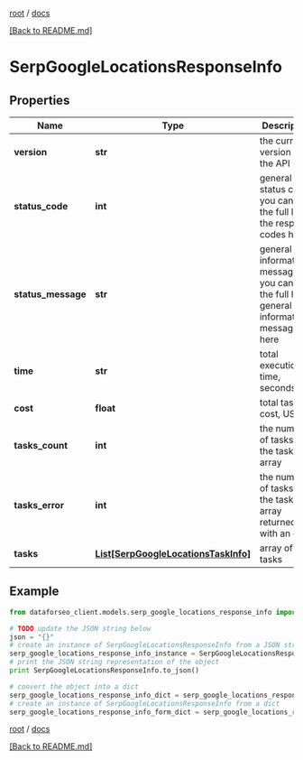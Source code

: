 [root](./../ "root") / [docs](./ "docs")

[[Back to README.md]](./../README.md "[Back to README.md]")

# SerpGoogleLocationsResponseInfo

## Properties

Name | Type | Description | Notes
------------ | ------------- | ------------- | -------------
**version** | **str** | the current version of the API | [optional]
**status_code** | **int** | general status code you can find the full list of the response codes here | [optional]
**status_message** | **str** | general informational message you can find the full list of general informational messages here | [optional]
**time** | **str** | total execution time, seconds | [optional]
**cost** | **float** | total tasks cost, USD | [optional]
**tasks_count** | **int** | the number of tasks in the tasks array | [optional]
**tasks_error** | **int** | the number of tasks in the tasks array returned with an error | [optional]
**tasks** | [**List[SerpGoogleLocationsTaskInfo]**](SerpGoogleLocationsTaskInfo.md) | array of tasks | [optional]

## Example

```python
from dataforseo_client.models.serp_google_locations_response_info import SerpGoogleLocationsResponseInfo

# TODO update the JSON string below
json = "{}"
# create an instance of SerpGoogleLocationsResponseInfo from a JSON string
serp_google_locations_response_info_instance = SerpGoogleLocationsResponseInfo.from_json(json)
# print the JSON string representation of the object
print SerpGoogleLocationsResponseInfo.to_json()

# convert the object into a dict
serp_google_locations_response_info_dict = serp_google_locations_response_info_instance.to_dict()
# create an instance of SerpGoogleLocationsResponseInfo from a dict
serp_google_locations_response_info_form_dict = serp_google_locations_response_info.from_dict(serp_google_locations_response_info_dict)
```

  

[root](./../ "root") / [docs](./ "docs")

[[Back to README.md]](./../README.md "[Back to README.md]")